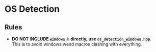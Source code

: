 # OS Detection

## Rules

- **DO NOT INCLUDE ``windows.h`` directly, use ``os_detection_windows.hpp``**. This is to avoid windows weird macros clashing with everything.
